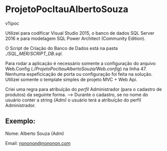 # ProjetoPocItauAlbertoSouza
v1\poc

Utilizei para codificar Visual Studio 2015, o banco de dados SQL Server 2016 e para modelagem SQL Power Architect (Community Edition).

O Script de Criação do Banco de Dados está na pasta *./SQL_MER/SCRIPT_DB.sql*.

Para rodar a aplicação é necessário somente a configuração do arquivo Web.Config (*./ProjetoPocItauAlbertoSouza/Web.config*) na linha 47.
Nenhuma espeficicação de porta ou configuração foi feita na solução. Utilizei somente o template simples de projeto MVC + Web Api.

Criei uma regra para atribuíção do *perfil* Administrador (para o cadastro de produtos) da seguinte forma. 
--> Durante o cadastro, se no nome do usuário conter a string *(Adm)* o usuário terá a atribuíção do perfil Administrador.

Exemplo: 
----------------------------------------------------------------------------------

Nome: Alberto Souza (Adm)

Email: nononon@nononon.com
